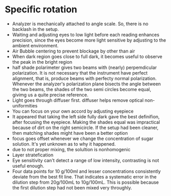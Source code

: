 
# Specific rotation
- Analyzer is mechanically attached to angle scale. So, there is no backlash in the setup.
- Waiting and adjusting eyes to low light before each reading enhances precision, since the eyes become more light sensitive by adjusting to the ambient environment.
-   Air Bubble centering to prevent blockage by other than air
- When dark region goes close to full dark, it becomes useful to observe the peak in the bright region
-   half shade polarimeter gives two beams with (nearly) perpemdicular polarization. It is not necessary that the instrument have perfect alignment, that is, produce beams with perfecty normal polarization. Whenever the analyzer's polarization plane bisects the angle between the two beams, the shades of the two semi circles become equal, givimg us a quite precise reference.
-   Light goes through diffuser first. diffuser helps remove optical non-uniformities
-   You can focus on your own accord by adjusting eyepiece
-   It appeared that taking the left side fully dark gave the best definifion, after focusing the eyepiece. Making the shades equal was impractical because of dirt on the right semicircle. If the setup had been cleaner, then matching shades might have been a better option
-   focus goes offset whenever we change the concentration of sugar solution. It's yet unknown as to why it happened.
-   due to not proper mixing, the solultion is nonhomogenic
-   Layer stratefication
-   Eye sensitivity can't detect a range of low intensity, contrasting is not useful enough.
-   Four data points for 10 g/100ml and lesser concentrations consistently deviate from the best fit line. That indicates a systematic error in the dilution step from 20g/100mL to 10g/100mL. This is possible because the first dilution step had not been mixed very throughly.
